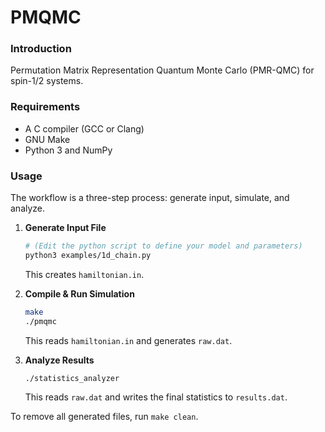 # PMQMC

### Introduction

Permutation Matrix Representation Quantum Monte Carlo (PMR-QMC) for spin-1/2 systems.

### Requirements

*   A C compiler (GCC or Clang)
*   GNU Make
*   Python 3 and NumPy

### Usage

The workflow is a three-step process: generate input, simulate, and analyze.

1.  **Generate Input File**
    ```bash
    # (Edit the python script to define your model and parameters)
    python3 examples/1d_chain.py
    ```
    This creates `hamiltonian.in`.

2.  **Compile & Run Simulation**
    ```bash
    make
    ./pmqmc
    ```
    This reads `hamiltonian.in` and generates `raw.dat`.

3.  **Analyze Results**
    ```bash
    ./statistics_analyzer
    ```
    This reads `raw.dat` and writes the final statistics to `results.dat`.

To remove all generated files, run `make clean`.